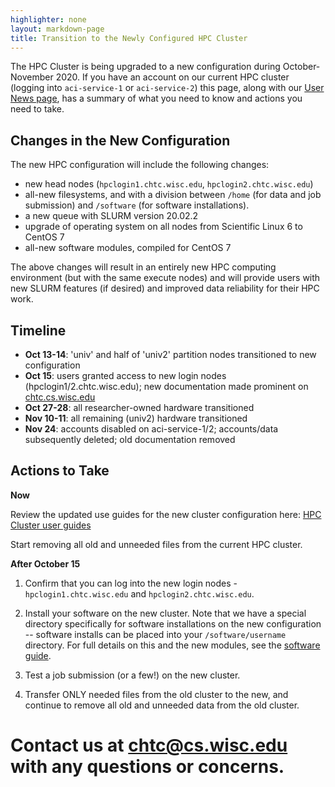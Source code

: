 ```yaml
---
highlighter: none
layout: markdown-page
title: Transition to the Newly Configured HPC Cluster
---
```


The HPC Cluster is being upgraded to a new configuration during October-November 2020. 
If you have an account on our current HPC cluster (logging into `aci-service-1` or 
`aci-service-2`) this page, along with our [User News page](user-news.html), has 
a summary of what you need to know and actions you need to take. 

## Changes in the New Configuration

The new HPC configuration will include the following changes:
- new head nodes (`hpclogin1.chtc.wisc.edu`, `hpclogin2.chtc.wisc.edu`)
- all-new filesystems, and with a division between `/home` (for data and job 
submission) and `/software` (for software installations).
- a new queue with SLURM version 20.02.2
- upgrade of operating system on all nodes from Scientific Linux 6 to CentOS 7
- all-new software modules, compiled for CentOS 7

The above changes will result in an entirely new HPC computing environment (but with the same execute nodes)
and will provide users with new SLURM features (if desired) and improved data reliability
for their HPC work.

## Timeline 

-   **Oct 13-14**: 'univ' and half of 'univ2' partition nodes transitioned to new configuration
-   **Oct 15**: users granted access to new login nodes (hpclogin1/2.chtc.wisc.edu); new documentation made prominent on [chtc.cs.wisc.edu](http://chtc.cs.wisc.edu)
-   **Oct 27-28**: all researcher-owned hardware transitioned
-   **Nov 10-11**: all remaining (univ2) hardware transitioned
-   **Nov 24**: accounts disabled on aci-service-1/2; accounts/data subsequently deleted; old documentation removed

## Actions to Take

**Now**

Review the updated use guides for the new cluster configuration here: [HPC Cluster user guides](hpc-overview.html)

Start removing all old and unneeded files from the current HPC cluster. 

**After October 15**

1. Confirm that you can log into the new login nodes - `hpclogin1.chtc.wisc.edu` and
`hpclogin2.chtc.wisc.edu`. 

2. Install your software on the new cluster. Note that we have a special directory 
specifically for software installations on the new configuration -- software installs 
can be placed into your `/software/username` directory. For full details on this and 
the new modules, see the [software guide](hpc-software.html). 

3. Test a job submission (or a few!) on the new cluster. 

4. Transfer ONLY needed files from the old cluster to the new, and continue to remove 
all old and unneeded data from the old cluster. 

# Contact us at chtc@cs.wisc.edu with any questions or concerns.



